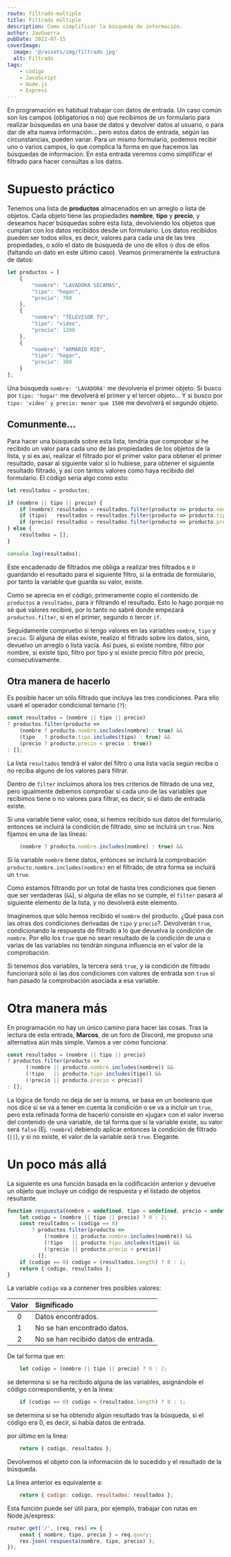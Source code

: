 ```yaml
---
route: filtrado-multiple
title: Filtrado múltiple
description: Como simplificar la búsqueda de información.
author: JavGuerra
pubDate: 2022-07-15
coverImage:
  image: '@/assets/img/filtrado.jpg'
  alt: Filtrado
tags:
    - código
    - JavaScript
    - Node.js
    - Express
---
```


En programación es habitual trabajar con datos de entrada. Un caso común son los campos (obligatorios o no) que recibimos de un formulario para realizar búsquedas en una base de datos y devolver datos al usuario, o para dar de alta nueva información... pero estos datos de entrada, según las circunstancias, pueden variar. Para un mismo formulario, podemos recibir uno o varios campos, lo que complica la forma en que hacemos las búsquedas de información. En esta entrada veremos como simplificar el filtrado para hacer consultas a los datos.

# Supuesto práctico

Tenemos una lista de **productos** almacenados en un arreglo o lista de objetos. Cada objeto tiene las propiedades **nombre**, **tipo** y **precio**, y deseamos hacer búsquedas sobre esta lista, devolviendo los objetos que cumplan con los datos recibidos desde un formulario. Los datos recibidos pueden ser todos ellos, es decir, valores para cada una de las tres propiedades, o sólo el dato de búsqueda de uno de ellos o dos de ellos (faltando un dato en este último caso). Veamos primeramente la estructura de datos:

```javascript
let productos = [
    {
        "nombre": "LAVADORA SECAMAS",
        "tipo": "hogar",
        "precio": 700
    },
    {
        "nombre": "TELEVISOR TV",
        "tipo": "video",
        "precio": 1200
    },
    {
        "nombre": "ARMARIO RIO",
        "tipo": "hogar",
        "precio": 300
    }
];
```
Una búsqueda ```nombre: 'LAVADORA'``` me devolvería el primer objeto. Si busco por ```tipo: 'hogar'``` me devolverá el primer y el tercer objeto... Y si busco por ```tipo: 'video' y precio: menor que 1500``` me devolverá el segundo objeto.

## Comunmente...

Para hacer una búsqueda sobre esta lista, tendría que comprobar si he recibido un valor para cada uno de las propiedades de los objetos de la lista, y si es así, realizar el filtrado por el primer valor para obtener el primer resultado, pasar al siguiente valor si lo hubiese, para obtener el siguiente resultado filtrado, y así con tantos valores como haya recibido del formulario. El código sería algo como esto:

```javascript
let resultados = productos;

if (nombre || tipo || precio) {
    if (nombre) resultados = resultados.filter(producto => producto.nombre.includes(nombre));
    if (tipo)   resultados = resultados.filter(producto => producto.tipo.includes(tipo));
    if (precio) resultados = resultados.filter(producto => producto.precio < precio);
} else {
    resultados = [];
}

console.log(resultados);
```
Este encadenado de filtrados me obliga a realizar tres filtrados e ir guardando el resultado para el siguiente filtro, si la entrada de formulario, por tanto la variable que guarda su valor, existe.

Como se aprecia en el código, primeramente copio el contenido de ```productos``` a ```resultados```, para ir filtrando el resultado. Esto lo hago porque no sé qué valores recibiré, por lo tanto no sabré donde empezará ```productos.filter```, si en el primer, segundo o tercer ```if```.

Seguidamente compruebo si tengo valores en las variables ```nombre```, ```tipo``` y ```precio```. Si alguna de ellas existe, realizo el filtrado sobre los datos, sino, devuelvo un arreglo o lista vacía. Así pues, si existe nombre, filtro por nombre, si existe tipo, filtro por tipo y si existe precio filtro por precio, consecutivamente.

## Otra manera de hacerlo

Es posible hacer un sólo filtrado que incluya las tres condiciones. Para ello usaré el operador condicional ternario (```?```):

```javascript
const resultados = (nombre || tipo || precio)
? productos.filter(producto =>
    (nombre ? producto.nombre.includes(nombre) : true) &&
    (tipo   ? producto.tipo.includes(tipo) : true) &&
    (precio ? producto.precio < precio : true))
: [];
```
La lista ```resultados``` tendrá el valor del filtro o una lista vacía según reciba o no reciba alguno de los valores para filtrar.

Dentro de ```filter``` incluimos ahora los tres criterios de filtrado de una vez, pero igualmente debemos comprobar si cada uno de las variables que recibimos tiene o no valores para filtrar, es decir, si el dato de entrada existe.

Si una variable tiene valor, osea, si hemos recibido sus datos del formulario, entonces se incluirá la condición de filtrado, sino se incluirá un ```true```. Nos fijamos en una de las líneas:

```javascript
    (nombre ? producto.nombre.includes(nombre) : true) &&
```
Si la variable ```nombre``` tiene datos, entonces se incluirá la comprobación ```producto.nombre.includes(nombre)``` en el filtrado, de otra forma se incluirá un ```true```.

Como estamos filtrando por un total de hasta tres condiciones que tienen que ser verdaderas (```&&```), si alguna de ellas no se cumple, el ```filter``` pasará al siguiente elemento de la lista, y no devolverá este elemento.

Imaginemos que sólo hemos recibido el ```nombre``` del producto. ¿Qué pasa con las otras dos condiciones derivadas de ```tipo``` y ```precio```?. Devolverán ```true```, condicionando la respuesta de filtrado a lo que devuelva la condición de ```nombre```. Por ello los ```true``` que no sean resultado de la condición de una o varias de las variables no tendrán ninguna influencia en el valor de la comprobación.

Si tenemos dos variables, la tercera será ```true```, y la condición de filtrado funcionará sólo si las dos condiciones con valores de entrada son ```true``` si han pasado la comprobación asociada a esa variable.

# Otra manera más

En programación no hay un único camino para hacer las cosas. Tras la lectura de esta entrada, **Marcos**, de un foro de Discord, me propuso una alternativa aún más simple. Vamos a ver cómo funciona:

```javascript
const resultados = (nombre || tipo || precio)
? productos.filter(producto =>
      (!nombre || producto.nombre.includes(nombre)) &&
      (!tipo   || producto.tipo.includes(tipo)) &&
      (!precio || producto.precio < precio))
: [];
```

La lógica de fondo no deja de ser la misma, se basa en un booleano que nos dice si se va a tener en cuenta la condición o se va a incluir un ```true```, pero esta refinada forma de hacerlo consiste en «jugar» con el valor inverso del contenido de una variable, de tal forma que si la variable existe, su valor será ```false``` (Ej. ```!nombre```) debiendo aplicar entonces la condición de filtrado (```||```), y si no existe, el valor de la variable será ```true```. Elegante.


# Un poco más allá

La siguiente es una función basada en la codificación anterior y devuelve un objeto que incluye un código de respuesta y el listado de objetos resultante.

```javascript
function respuesta(nombre = undefined, tipo = undefined, precio = undefined) {
    let codigo = (nombre || tipo || precio) ? 0 : 2;
    const resultados = (codigo == 0)
        ? productos.filter(producto =>
            (!nombre || producto.nombre.includes(nombre)) &&
            (!tipo   || producto.tipo.includes(tipo)) &&
            (!precio || producto.precio < precio))
        : [];
    if (codigo == 0) codigo = (resultados.length) ? 0 : 1;
    return { codigo, resultados };
}
```
La variable ```codigo``` va a contener tres posibles valores:

| Valor | Significado |
| :---: |:--- |
| 0 | Datos encontrados. |
| 1 | No se han encontrado datos. |
| 2 | No se han recibido datos de entrada. |

De tal forma que en:

```javascript
    let codigo = (nombre || tipo || precio) ? 0 : 2;
```
se determina si se ha recibido alguna de las variables, asignándole el código correspondiente, y en la línea:

```javascript
    if (codigo == 0) codigo = (resultados.length) ? 0 : 1;
```
se determina si se ha obtenido algún resultado tras la búsqueda, si el código era 0, es decir, si había datos de entrada.

por último en la línea:

```javascript
    return { codigo, resultados };
```
Devolvemos el objeto con la información de lo sucedido y el resultado de la búsqueda.

La línea anterior es equivalente a:

```javascript
    return { codigo: codigo, resultados: resultados };
```

Esta función puede ser útil para, por ejemplo, trabajar con rutas en Node.js/express:

```javascript
router.get('/', (req, res) => {
    const { nombre, tipo, precio } = req.query;
    res.json( respuesta(nombre, tipo, precio) );
});
```

